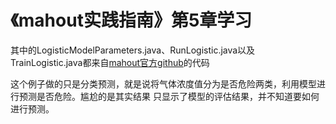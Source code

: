 # 《mahout实践指南》第5章学习

其中的LogisticModelParameters.java、RunLogistic.java以及TrainLogistic.java都来自[mahout官方github](https://github.com/apache/mahout/tree/master/examples/src/main/java/org/apache/mahout/classifier/sgd)的代码

这个例子做的只是分类预测，就是说将气体浓度值分为是否危险两类，利用模型进行预测是否危险。尴尬的是其实结果
只显示了模型的评估结果，并不知道要如何进行预测。